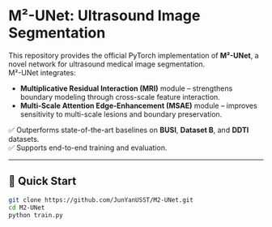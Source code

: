 # M²-UNet: Ultrasound Image Segmentation

This repository provides the official PyTorch implementation of **M²-UNet**, a novel network for ultrasound medical image segmentation.  
M²-UNet integrates:
- **Multiplicative Residual Interaction (MRI)** module – strengthens boundary modeling through cross-scale feature interaction.  
- **Multi-Scale Attention Edge-Enhancement (MSAE)** module – improves sensitivity to multi-scale lesions and boundary preservation.  

✅ Outperforms state-of-the-art baselines on **BUSI**, **Dataset B**, and **DDTI** datasets.  
✅ Supports end-to-end training and evaluation.  

---
## 🚀 Quick Start
```bash
git clone https://github.com/JunYanUSST/M2-UNet.git
cd M2-UNet
python train.py 
